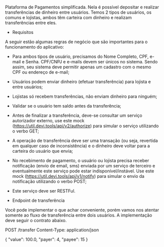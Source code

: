 Plataforma de Pagamentos simplificada. Nela é possível depositar e realizar transferências de dinheiro entre usuários. Temos 2 tipos de usuários, os comuns e lojistas, ambos têm carteira com dinheiro e realizam transferências entre eles.

- Requisitos

A seguir estão algumas regras de negócio que são importantes para o funcionamento do aplicativo:

* Para ambos tipos de usuário, precisamos do Nome Completo, CPF, e-mail e Senha. CPF/CNPJ e e-mails devem ser únicos no sistema. Sendo assim, seu sistema deve permitir apenas um cadastro com o mesmo CPF ou endereço de e-mail;

* Usuários podem enviar dinheiro (efetuar transferência) para lojista e entre usuários;

* Lojistas só recebem transferências, não enviam dinheiro para ninguém;

* Validar se o usuário tem saldo antes da transferência;

* Antes de finalizar a transferência, deve-se consultar um serviço autorizador externo, use este mock (https://util.devi.tools/api/v2/authorize) para simular o serviço utilizando o verbo GET;

* A operação de transferência deve ser uma transação (ou seja, revertida em qualquer caso de inconsistência) e o dinheiro deve voltar para a carteira do usuário que envia;

* No recebimento de pagamento, o usuário ou lojista precisa receber notificação (envio de email, sms) enviada por um serviço de terceiro e eventualmente este serviço pode estar indisponível/instável. Use este mock (https://util.devi.tools/api/v1/notify) para simular o envio da notificação utilizando o verbo POST;

* Este serviço deve ser RESTFul.

- Endpoint de transferência

Você pode implementar o que achar conveniente, porém vamos nos atentar somente ao fluxo de transferência entre dois usuários. A implementação deve seguir o contrato abaixo.

POST /transfer
Content-Type: application/json

{
  "value": 100.0,
  "payer": 4,
  "payee": 15
}
